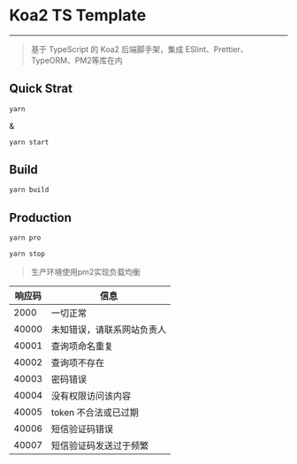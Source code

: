 # Koa2 TS Template

---

> 基于 TypeScript 的 Koa2 后端脚手架，集成 ESlint、Prettier、TypeORM、PM2等库在内

## Quick Strat

```bash
yarn 
```

&

```bash
yarn start
```

## Build

```bash
yarn build
```

## Production

```bash
yarn pro
```

```bash
yarn stop
```

> 生产环境使用pm2实现负载均衡


| 响应码   | 信息            |
|-------|---------------|
| 2000  | 一切正常          |
| 40000 | 未知错误，请联系网站负责人 |
| 40001 | 查询项命名重复       |
| 40002 | 查询项不存在        |
| 40003 | 密码错误          |
| 40004 | 没有权限访问该内容     |
| 40005 | token 不合法或已过期 |
| 40006 | 短信验证码错误       |
| 40007 | 短信验证码发送过于频繁   |
